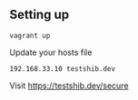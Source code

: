 ## Setting up

```
vagrant up
```

Update your hosts file
```
192.168.33.10 testshib.dev
```

Visit https://testshib.dev/secure
